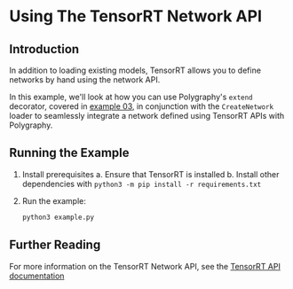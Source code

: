 # Using The TensorRT Network API


## Introduction

In addition to loading existing models, TensorRT allows you to define networks by hand
using the network API.

In this example, we'll look at how you can use Polygraphy's `extend` decorator, covered in
[example 03](../03_interoperating_with_tensorrt), in conjunction with the `CreateNetwork`
loader to seamlessly integrate a network defined using TensorRT APIs with Polygraphy.


## Running the Example

1. Install prerequisites
    a. Ensure that TensorRT is installed
    b. Install other dependencies with `python3 -m pip install -r requirements.txt`

2. Run the example:
    ```bash
    python3 example.py
    ```


## Further Reading

For more information on the TensorRT Network API, see the
[TensorRT API documentation](https://docs.nvidia.com/deeplearning/tensorrt/api/python_api/infer/Graph/pyGraph.html)

